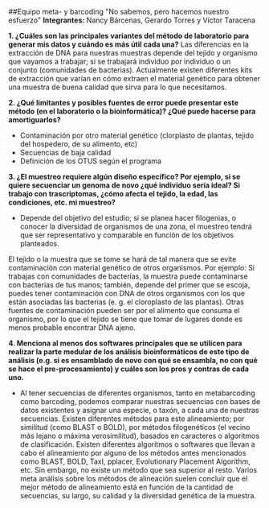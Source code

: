 ##Equipo meta- y barcoding "No sabemos, pero hacemos nuestro esfuerzo" 
**Integrantes:** Nancy Bárcenas, Gerardo Torres y Víctor Taracena

**1. ¿Cuáles son las principales variantes del método de laboratorio para generar mis datos y cuándo es más útil cada una?**
Las diferencias en la extracción de DNA para nuestras muestras depende del tejido y organismo que vayamos a trabajar; si se trabajará individuo por individuo o un conjunto (comunidades de bacterias). Actualmente existen diferentes kits de extracción que varían en cómo extraen el material genético para obtener una muestra de buena calidad que sirva para lo que necesitamos. 


**2. ¿Qué limitantes y posibles fuentes de error puede presentar este método (en el laboratorio o la bioinformática)? ¿Qué puede hacerse para amortiguarlos?**
- Contaminación por otro material genético (clorplasto de plantas, tejido del hospedero, de su alimento, etc)
- Secuencias de baja calidad
- Definición de los OTUS según el programa


**3. ¿El muestreo requiere algún diseño específico? Por ejemplo, si se quiere secuenciar un genoma de novo ¿qué individuo sería ideal? Si trabajo con trascriptomas, ¿cómo afecta el tejido, la edad, las condiciones, etc. mi muestreo?**
- Depende del objetivo del estudio; si se planea hacer filogenias, o conocer la diversidad de organismos de una zona, el muestreo tendrá que ser representativo y comparable en función de los objetivos planteados. 

El tejido o la muestra que se tome se hará de tal manera que se evite contaminación con material genético de otros organismos.
Por ejemplo: Si trabajas con comunidades de bacterias, la muestra puede contaminarse con bacterias de tus manos; también, depende del primer que se escoja, puedes tener contaminación con DNA de otros organismos con los que están asociadas las bacterias (e. g. el cloroplasto de las plantas). 
Otras fuentes de contaminación pueden ser por el alimento que consuma el organismo, por lo que el tejido se tiene que tomar de lugares donde es menos probable encontrar DNA ajeno. 

**4. Menciona al menos dos softwares principales que se utilicen para realizar la parte medular de los análisis bioinformáticos de este tipo de análisis (e.g. si es ensamblado de novo con qué se ensambla, no con qué se hace el pre-procesamiento) y cuáles son los pros y contras de cada uno.**
- Al tener secuencias de diferentes organismos, tanto en metabarcoding como barcoding, podemos comparar nuestras secuencias con bases de datos existentes y asignar una especie, o taxón, a cada una de nuestras secuencias. Existen diferentes métodos para este alineamiento; por similitud (como BLAST o BOLD), por métodos filogenéticos (el vecino más lejano o máxima verosimilitud), basados en caracteres o algoritmos de clasificación. 
Existen diferentes algoritmos o softwares que llevan a cabo el alineamiento por alguno de los métodos antes mencionados como BLAST, BOLD, TaxI, pplacer, Evolutionary Placement Algorithm, etc. Sin embargo, no existe un método que sea superior al resto. Varios meta análisis sobre los métodos de alineación suelen concluir que el mejor método de alineamiento está en función de la cantidad de secuencias, su largo, su calidad y la diversidad genética de la muestra. 


